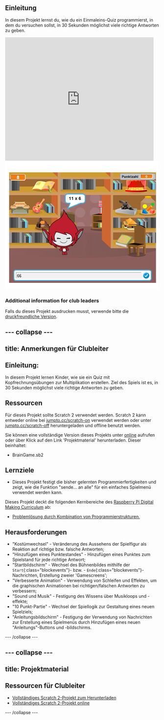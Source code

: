 ## Einleitung

In diesem Projekt lernst du, wie du ein Einmaleins-Quiz programmierst, in dem du versuchen sollst, in 30 Sekunden möglichst viele richtige Antworten zu geben.

<div class="scratch-preview">
  <iframe allowtransparency="true" width="485" height="402" src="https://scratch.mit.edu/projects/embed/42225768/?autostart=false" frameborder="0"></iframe>
  <img src="images/brain-final.png">
</div>

### Additional information for club leaders

Falls du dieses Projekt ausdrucken musst, verwende bitte die [druckfreundliche Version](https://projects.raspberrypi.org/en/projects/brain-game/print).

## \--- collapse \---

## title: Anmerkungen für Clubleiter

## Einleitung:

In diesem Projekt lernen Kinder, wie sie ein Quiz mit Kopfrechnungsübungen zur Multiplikation erstellen. Ziel des Spiels ist es, in 30 Sekunden möglichst viele richtige Antworten zu geben.

## Ressourcen

Für dieses Projekt sollte Scratch 2 verwendet werden. Scratch 2 kann entweder online bei [jumpto.cc/scratch-on](http://jumpto.cc/scratch-on) verwendet werden oder unter [ jumpto.cc/scratch-off](http://jumpto.cc/scratch-off) heruntergeladen und offline benutzt werden.

Sie können eine vollständige Version dieses Projekts unter [online](http://scratch.mit.edu/projects/42225768/#editor) aufrufen oder über Klick auf den Link 'Projektmaterial' herunterladen. Dieser beinhaltet:

* BrainGame.sb2

## Lernziele

* Dieses Projekt festigt die bisher gelernten Programmierfertigkeiten und zeigt, wie die Funktion "sende... an alle" für ein einfaches Spielmenü verwendet werden kann.

Dieses Projekt deckt die folgenden Kernbereiche des [Raspberry Pi Digital Making Curriculum](http://rpf.io/curriculum) ab:

* [Problemlösung durch Kombination von Programmierstrukturen.](https://www.raspberrypi.org/curriculum/programming/builder)

## Herausforderungen

* "Kostümwechsel" - Veränderung des Aussehens der Spielfigur als Reaktion auf richtige bzw. falsche Antworten;
* "Hinzufügen eines Punktestandes" - Hinzufügen eines Punktes zum Spielstand für jede richtige Antwort;
* "Startbildschirm" - Wechsel des Bühnenbildes mithilfe der `Start`{:class="blockevents"}- bzw. - `Ende`{:class="blockevents"}-Nachrichten, Erstellung zweier 'Gamescreens';
* "Verbesserte Animation" - Verwendung von Schleifen und Effekten, um die graphischen Animationen bei richtigen/falschen Antworten zu verbessern;
* "Sound und Musik" - Festigung des Wissens über Musikloops und -effekte;
* "10 Punkt-Partie" - Wechsel der Spiellogik zur Gestaltung eines neuen Spielziels;
* "Anleitungsbildschirm" - Festigung der Verwendung von Nachrichten zur Erstellung eines Spielmenüs durch Hinzufügen eines neuen "Anleitungs"-Buttons und -bildschirms.

\--- /collapse \---

## \--- collapse \---

## title: Projektmaterial

## Ressourcen für Clubleiter

* [Vollständiges Scratch 2-Projekt zum Herunterladen](resources/BrainGame.sb2)
* [Vollständiges Scratch 2-Projekt online](http://scratch.mit.edu/projects/42225768/#editor)

\--- /collapse \---